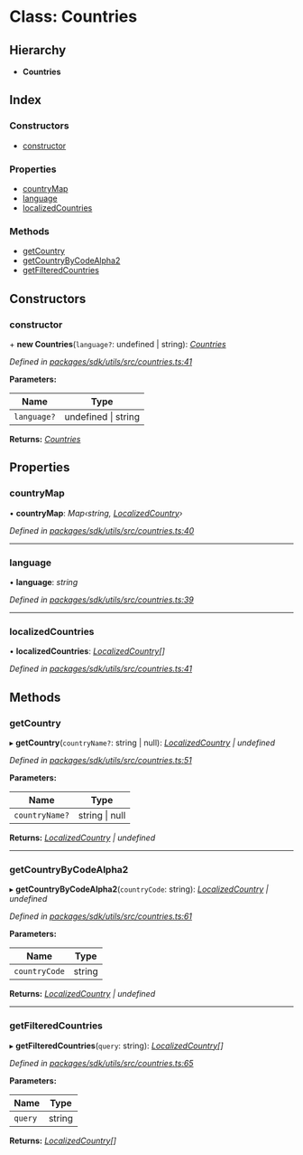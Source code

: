 # Class: Countries

## Hierarchy

* **Countries**

## Index

### Constructors

* [constructor](_packages_sdk_utils_src_countries_.countries.md#constructor)

### Properties

* [countryMap](_packages_sdk_utils_src_countries_.countries.md#countrymap)
* [language](_packages_sdk_utils_src_countries_.countries.md#language)
* [localizedCountries](_packages_sdk_utils_src_countries_.countries.md#localizedcountries)

### Methods

* [getCountry](_packages_sdk_utils_src_countries_.countries.md#getcountry)
* [getCountryByCodeAlpha2](_packages_sdk_utils_src_countries_.countries.md#getcountrybycodealpha2)
* [getFilteredCountries](_packages_sdk_utils_src_countries_.countries.md#getfilteredcountries)

## Constructors

###  constructor

\+ **new Countries**(`language?`: undefined | string): *[Countries](_packages_sdk_utils_src_countries_.countries.md)*

*Defined in [packages/sdk/utils/src/countries.ts:41](https://github.com/spruceid/celo-monorepo/blob/master/packages/sdk/utils/src/countries.ts#L41)*

**Parameters:**

Name | Type |
------ | ------ |
`language?` | undefined &#124; string |

**Returns:** *[Countries](_packages_sdk_utils_src_countries_.countries.md)*

## Properties

###  countryMap

• **countryMap**: *Map‹string, [LocalizedCountry](../interfaces/_packages_sdk_utils_src_countries_.localizedcountry.md)›*

*Defined in [packages/sdk/utils/src/countries.ts:40](https://github.com/spruceid/celo-monorepo/blob/master/packages/sdk/utils/src/countries.ts#L40)*

___

###  language

• **language**: *string*

*Defined in [packages/sdk/utils/src/countries.ts:39](https://github.com/spruceid/celo-monorepo/blob/master/packages/sdk/utils/src/countries.ts#L39)*

___

###  localizedCountries

• **localizedCountries**: *[LocalizedCountry](../interfaces/_packages_sdk_utils_src_countries_.localizedcountry.md)[]*

*Defined in [packages/sdk/utils/src/countries.ts:41](https://github.com/spruceid/celo-monorepo/blob/master/packages/sdk/utils/src/countries.ts#L41)*

## Methods

###  getCountry

▸ **getCountry**(`countryName?`: string | null): *[LocalizedCountry](../interfaces/_packages_sdk_utils_src_countries_.localizedcountry.md) | undefined*

*Defined in [packages/sdk/utils/src/countries.ts:51](https://github.com/spruceid/celo-monorepo/blob/master/packages/sdk/utils/src/countries.ts#L51)*

**Parameters:**

Name | Type |
------ | ------ |
`countryName?` | string &#124; null |

**Returns:** *[LocalizedCountry](../interfaces/_packages_sdk_utils_src_countries_.localizedcountry.md) | undefined*

___

###  getCountryByCodeAlpha2

▸ **getCountryByCodeAlpha2**(`countryCode`: string): *[LocalizedCountry](../interfaces/_packages_sdk_utils_src_countries_.localizedcountry.md) | undefined*

*Defined in [packages/sdk/utils/src/countries.ts:61](https://github.com/spruceid/celo-monorepo/blob/master/packages/sdk/utils/src/countries.ts#L61)*

**Parameters:**

Name | Type |
------ | ------ |
`countryCode` | string |

**Returns:** *[LocalizedCountry](../interfaces/_packages_sdk_utils_src_countries_.localizedcountry.md) | undefined*

___

###  getFilteredCountries

▸ **getFilteredCountries**(`query`: string): *[LocalizedCountry](../interfaces/_packages_sdk_utils_src_countries_.localizedcountry.md)[]*

*Defined in [packages/sdk/utils/src/countries.ts:65](https://github.com/spruceid/celo-monorepo/blob/master/packages/sdk/utils/src/countries.ts#L65)*

**Parameters:**

Name | Type |
------ | ------ |
`query` | string |

**Returns:** *[LocalizedCountry](../interfaces/_packages_sdk_utils_src_countries_.localizedcountry.md)[]*

